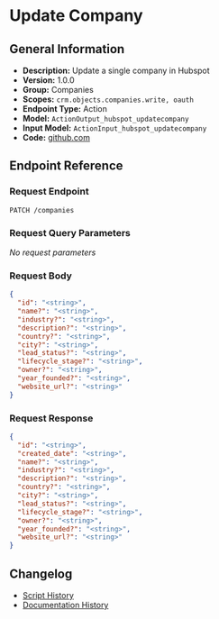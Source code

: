 <!-- BEGIN GENERATED CONTENT -->
# Update Company

## General Information

- **Description:** Update a single company in Hubspot
- **Version:** 1.0.0
- **Group:** Companies
- **Scopes:** `crm.objects.companies.write, oauth`
- **Endpoint Type:** Action
- **Model:** `ActionOutput_hubspot_updatecompany`
- **Input Model:** `ActionInput_hubspot_updatecompany`
- **Code:** [github.com](https://github.com/NangoHQ/integration-templates/tree/main/integrations/hubspot/actions/update-company.ts)


## Endpoint Reference

### Request Endpoint

`PATCH /companies`

### Request Query Parameters

_No request parameters_

### Request Body

```json
{
  "id": "<string>",
  "name?": "<string>",
  "industry?": "<string>",
  "description?": "<string>",
  "country?": "<string>",
  "city?": "<string>",
  "lead_status?": "<string>",
  "lifecycle_stage?": "<string>",
  "owner?": "<string>",
  "year_founded?": "<string>",
  "website_url?": "<string>"
}
```

### Request Response

```json
{
  "id": "<string>",
  "created_date": "<string>",
  "name?": "<string>",
  "industry?": "<string>",
  "description?": "<string>",
  "country?": "<string>",
  "city?": "<string>",
  "lead_status?": "<string>",
  "lifecycle_stage?": "<string>",
  "owner?": "<string>",
  "year_founded?": "<string>",
  "website_url?": "<string>"
}
```

## Changelog

- [Script History](https://github.com/NangoHQ/integration-templates/commits/main/integrations/hubspot/actions/update-company.ts)
- [Documentation History](https://github.com/NangoHQ/integration-templates/commits/main/integrations/hubspot/actions/update-company.md)

<!-- END  GENERATED CONTENT -->

